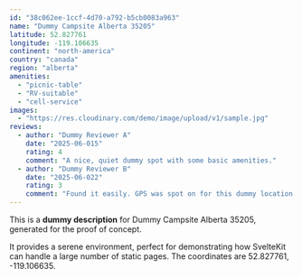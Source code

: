 ```yaml
---
id: "38c062ee-1ccf-4d70-a792-b5cb0083a963"
name: "Dummy Campsite Alberta 35205"
latitude: 52.827761
longitude: -119.106635
continent: "north-america"
country: "canada"
region: "alberta"
amenities:
  - "picnic-table"
  - "RV-suitable"
  - "cell-service"
images:
  - "https://res.cloudinary.com/demo/image/upload/v1/sample.jpg"
reviews:
  - author: "Dummy Reviewer A"
    date: "2025-06-015"
    rating: 4
    comment: "A nice, quiet dummy spot with some basic amenities."
  - author: "Dummy Reviewer B"
    date: "2025-06-022"
    rating: 3
    comment: "Found it easily. GPS was spot on for this dummy location."
---
```


This is a **dummy description** for Dummy Campsite Alberta 35205, generated for the proof of concept.

It provides a serene environment, perfect for demonstrating how SvelteKit can handle a large number of static pages. The coordinates are 52.827761, -119.106635.
